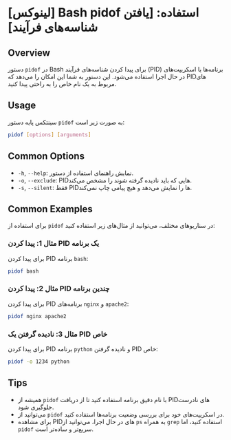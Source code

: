 # [لینوکس] Bash pidof استفاده: [یافتن شناسه‌های فرآیند]

## Overview
دستور `pidof` در Bash برای پیدا کردن شناسه‌های فرآیند (PID) برنامه‌ها یا اسکریپت‌های در حال اجرا استفاده می‌شود. این دستور به شما این امکان را می‌دهد که PIDهای مربوط به یک نام خاص را به راحتی پیدا کنید.

## Usage
سینتکس پایه دستور `pidof` به صورت زیر است:

```bash
pidof [options] [arguments]
```

## Common Options
- `-h`, `--help`: نمایش راهنمای استفاده از دستور.
- `-o`, `--exclude`: PIDهایی که باید نادیده گرفته شوند را مشخص می‌کند.
- `-s`, `--silent`: فقط PIDها را نمایش می‌دهد و هیچ پیامی چاپ نمی‌کند.

## Common Examples
برای استفاده از `pidof` در سناریوهای مختلف، می‌توانید از مثال‌های زیر استفاده کنید:

### مثال 1: پیدا کردن PID یک برنامه
برای پیدا کردن PID برنامه `bash`:

```bash
pidof bash
```

### مثال 2: پیدا کردن PID چندین برنامه
برای پیدا کردن PID برنامه‌های `nginx` و `apache2`:

```bash
pidof nginx apache2
```

### مثال 3: نادیده گرفتن یک PID خاص
برای پیدا کردن PID برنامه `python` و نادیده گرفتن PID خاص:

```bash
pidof -o 1234 python
```

## Tips
- همیشه از `pidof` با نام دقیق برنامه استفاده کنید تا از دریافت PIDهای نادرست جلوگیری شود.
- می‌توانید از `pidof` در اسکریپت‌های خود برای بررسی وضعیت برنامه‌ها استفاده کنید.
- برای مشاهده PIDهای در حال اجرا، می‌توانید از `ps` به همراه `grep` استفاده کنید، اما `pidof` سریع‌تر و ساده‌تر است.